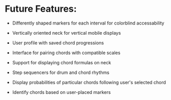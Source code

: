 # Future Features:

* Differently shaped markers for each interval for colorblind accessability

* Vertically oriented neck for vertical mobile displays

* User profile with saved chord progressions

* Interface for pairing chords with compatible scales

* Support for displaying chord formulas on neck

* Step sequencers for drum and chord rhythms

* Display probabilities of particular chords following user's selected chord

* Identify chords based on user-placed markers
